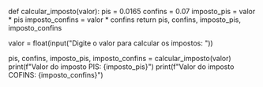 def calcular_imposto(valor):
    pis = 0.0165
    confins = 0.07
    imposto_pis = valor * pis
    imposto_confins = valor * confins
    return pis, confins, imposto_pis, imposto_confins

valor = float(input("Digite o valor para calcular os impostos: "))

pis, confins, imposto_pis, imposto_confins = calcular_imposto(valor)
print(f"Valor do imposto PIS: {imposto_pis}")
print(f"Valor do imposto COFINS: {imposto_confins}")
